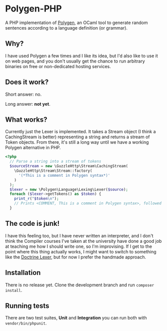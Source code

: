 # Polygen-PHP

A PHP implementation of [Polygen](http://polygen.org), an OCaml tool to generate random sentences according to a language definition (or grammar).

## Why?

I have used Polygen a few times and I like its idea, but I'd also like to use it on web pages, and you don't usually get the chance to run arbitrary binaries on free or non-dedicated hosting services.

## Does it work?

Short answer: no.

Long answer: **not yet**.

## What works?

Currently just the Lexer is implemented. It takes a Stream object (I think a CachingStream is better) representing a string and returns a stream of Token objects. From there, it's still a long way until we have a working Polygen alternative in PHP.

```php
<?php
  // Parse a string into a stream of tokens
  $sourceStream = new \GuzzleHttp\Stream\CachingStream(
    \GuzzleHttp\Stream\Stream::factory(
      '(*This is a comment in Polygen syntax*)'
    )
  );
  $lexer = new \Polygen\Language\Lexing\Lexer($source);
  foreach ($lexer->getTokens() as $token) {
    print_r("$token\n");
    // Prints <COMMENT, This is a comment in Polygen syntax>, followed by an <END_OF_FILE, > token
  }
```

## The code is junk!

I have this feeling too, but I have never written an interpreter, and I don't think the Compiler courses I've taken at the university have done a good job at teaching me how I should write one, so I'm improvising. If I get to the point where this thing actually works, I might want to switch to something like the [Doctrine Lexer](https://github.com/doctrine/lexer), but for now I prefer the handmade approach.

## Installation

There is no release yet. Clone the development branch and run `composer install`.

## Running tests

There are two test suites, **Unit** and **Integration** you can run both with `vendor/bin/phpunit`.
